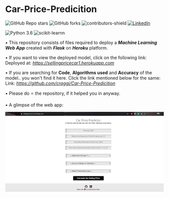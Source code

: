 # Car-Price-Predicition
![GitHub Repo stars](https://img.shields.io/github/stars/craggi/Car-Price-Predicition)
![GitHub forks](https://img.shields.io/github/forks/craggi/Car-Price-Predicition)
![contributors-shield](https://img.shields.io/github/contributors/craggi/Car-Price-Predicition)
[![LinkedIn][linkedin-shield]](https://www.linkedin.com/in/abhinandanmani)

[linkedin-shield]: https://img.shields.io/badge/-LinkedIn-black.svg?style=flat-square&logo=linkedin&colorB=555
![Python 3.6](https://img.shields.io/badge/Python-3.6-brightgreen.svg) ![scikit-learnn](https://img.shields.io/badge/Library-Scikit_Learn-orange.svg)

• This repository consists of files required to deploy a ___Machine Learning Web App___ created with ___Flask___ on ___Heroku___ platform.

• If you want to view the deployed model, click on the following link:<br />
Deployed at: _https://sellingpricecar1.herokuapp.com_

• If you are searching for __Code__, __Algorithms used__ and __Accuracy__ of the model.. you won't find it here. Click the link mentioned below for the same:<br />
Link: _https://github.com/craggi/Car-Price-Predicition_

• Please do ⭐ the repository, if it helped you in anyway.

• A glimpse of the web app:

![web app](Images/Screenshot%20(563).png)
